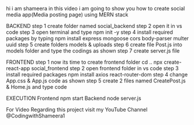 hi i am shameera
in this video i am going to show you how to create social media app(Media posting page) using MERN stack

BACKEND 
step 1  create folder named social_backend
step 2 open it in vs code
step 3 open terminal and type npm init -y 
step 4 install required packages by  typing npm install express mongoose cors body-parser multer uuid 
step 5 create folders models & uploads
step 6 create file Post.js into models folder and type the codings as shown
step 7 create server.js file 

FRONTEND
step 1 now its time to create frontend folder
	cd ..
	npx create-react-app social_frontend
step 2 open frontend folder in vs code
step 3 install required packages npm install axios react-router-dom
step 4 change App.css & App.js code as shown
step 5 create 2 files named CreatePost.js & Home.js and type code

EXECUTION 
Frontend npm start
Backend node server.js

For Video Regarding this project visit my YouTube Channel @CodingwithShameera1
